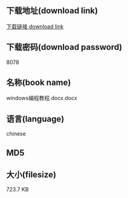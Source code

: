 ## 下载地址(download link)
[下载链接 download link](https://voluble-croquembouche-d321dc.netlify.app/?s=windows%E7%BC%96%E7%A8%8B%E6%95%99%E7%A8%8B.docx)

## 下载密码(download password)
8078

## 名称(book name)
windows编程教程.docx.docx

## 语言(language)
chinese

## MD5


## 大小(filesize)
723.7 KB
